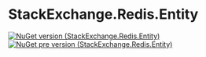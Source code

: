 # StackExchange.Redis.Entity
[![NuGet version (StackExchange.Redis.Entity)](https://img.shields.io/nuget/v/StackExchange.Redis.Entity.svg)](https://www.nuget.org/packages/StackExchange.Redis.Entity)
[![NuGet pre version (StackExchange.Redis.Entity)](https://img.shields.io/nuget/vpre/StackExchange.Redis.Entity.svg)](https://www.nuget.org/packages/StackExchange.Redis.Entity)

